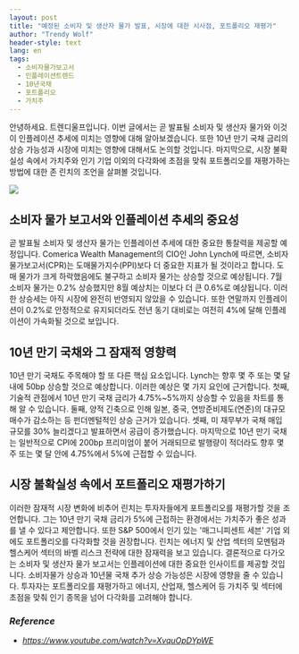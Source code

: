 ```yaml
---
layout: post
title: "예정된 소비자 및 생산자 물가 발표, 시장에 대한 시사점, 포트폴리오 재평가"
author: "Trendy Wolf"
header-style: text
lang: en
tags:
  - 소비자물가보고서
  - 인플레이션트렌드
  - 10년국채
  - 포트폴리오
  - 가치주
---
```


안녕하세요. 트렌디울프입니다. 이번 글에서는 곧 발표될 소비자 및 생산자 물가와 이것이 인플레이션 추세에 미치는 영향에 대해 알아보겠습니다. 또한 10년 만기 국채 금리의 상승 가능성과 시장에 미치는 영향에 대해서도 논의할 것입니다. 마지막으로, 시장 불확실성 속에서 가치주와 인기 기업 이외의 다각화에 초점을 맞춰 포트폴리오를 재평가하는 방법에 대한 존 린치의 조언을 살펴볼 것입니다.

<img
    src="https://i.ytimg.com/vi/XvquOpDYpWE/hqdefault.jpg"
/>


## 소비자 물가 보고서와 인플레이션 추세의 중요성
곧 발표될 소비자 및 생산자 물가는 인플레이션 추세에 대한 중요한 통찰력을 제공할 예정입니다. Comerica Wealth Management의 CIO인 John Lynch에 따르면, 소비자물가보고서(CPR)는 도매물가지수(PPI)보다 더 중요한 지표가 될 것이라고 합니다. 도매 물가가 크게 하락했음에도 불구하고 소비자 물가는 상승할 것으로 예상됩니다. 7월 소비자 물가는 0.2% 상승했지만 8월 예상치는 이보다 더 큰 0.6%로 예상됩니다. 이러한 상승세는 아직 시장에 완전히 반영되지 않았을 수 있습니다. 또한 연말까지 인플레이션이 0.2%로 안정적으로 유지되더라도 전년 동기 대비로는 여전히 4%에 달해 인플레이션이 가속화될 것으로 보입니다.

## 10년 만기 국채와 그 잠재적 영향력
10년 만기 국채도 주목해야 할 또 다른 핵심 요소입니다. Lynch는 향후 몇 주 또는 몇 달 내에 50bp 상승할 것으로 예상합니다. 이러한 예상은 몇 가지 요인에 근거합니다. 첫째, 기술적 관점에서 10년 만기 국채 금리가 4.75%~5%까지 상승할 수 있음을 차트를 통해 알 수 있습니다. 둘째, 양적 긴축으로 인해 일본, 중국, 연방준비제도(연준)의 대규모 매수가 감소하는 등 펀더멘털적인 상승 근거가 있습니다. 셋째, 미 재무부가 국채 매입 규모를 30% 늘리겠다고 발표하면서 공급이 증가했습니다. 마지막으로 10년 만기 국채는 일반적으로 CPI에 200bp 프리미엄이 붙어 거래되므로 발행량이 적더라도 향후 몇 주 또는 몇 달 안에 4.75%에서 5%에 근접할 수 있습니다.

## 시장 불확실성 속에서 포트폴리오 재평가하기
이러한 잠재적 시장 변화에 비추어 린치는 투자자들에게 포트폴리오를 재평가할 것을 조언합니다. 그는 10년 만기 국채 금리가 5%에 근접하는 환경에서는 가치주가 좋은 성과를 낼 수 있다고 제안합니다. 또한 S&P 500에서 인기 있는 '매그니피센트 세븐' 기업 외에도 포트폴리오를 다각화할 것을 권장합니다. 린치는 에너지 및 산업 섹터의 모멘텀과 헬스케어 섹터의 바벨 리스크 전략에 대한 잠재력을 보고 있습니다. 결론적으로 다가오는 소비자 및 생산자 물가 보고서는 인플레이션에 대한 중요한 인사이트를 제공할 것입니다. 소비자물가 상승과 10년물 국채 추가 상승 가능성은 시장에 영향을 줄 수 있습니다. 투자자는 포트폴리오를 재평가하고 에너지, 산업재, 헬스케어 등 가치주 및 섹터에 초점을 맞춰 인기 종목을 넘어 다각화를 고려해야 합니다.


### _Reference_
- _https://www.youtube.com/watch?v=XvquOpDYpWE_

